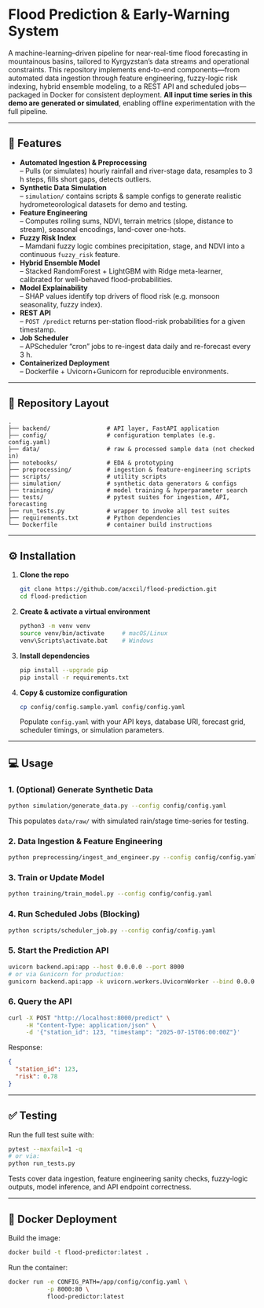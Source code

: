 # Flood Prediction & Early-Warning System

A machine-learning–driven pipeline for near-real-time flood forecasting in mountainous basins, tailored to Kyrgyzstan’s data streams and operational constraints. This repository implements end-to-end components—from automated data ingestion through feature engineering, fuzzy-logic risk indexing, hybrid ensemble modeling, to a REST API and scheduled jobs—packaged in Docker for consistent deployment. **All input time series in this demo are generated or simulated**, enabling offline experimentation with the full pipeline.

---

## 🚀 Features

- **Automated Ingestion & Preprocessing**  
  – Pulls (or simulates) hourly rainfall and river-stage data, resamples to 3 h steps, fills short gaps, detects outliers.  
- **Synthetic Data Simulation**  
  – `simulation/` contains scripts & sample configs to generate realistic hydrometeorological datasets for demo and testing.  
- **Feature Engineering**  
  – Computes rolling sums, NDVI, terrain metrics (slope, distance to stream), seasonal encodings, land-cover one-hots.  
- **Fuzzy Risk Index**  
  – Mamdani fuzzy logic combines precipitation, stage, and NDVI into a continuous `fuzzy_risk` feature.  
- **Hybrid Ensemble Model**  
  – Stacked RandomForest + LightGBM with Ridge meta-learner, calibrated for well-behaved flood-probabilities.  
- **Model Explainability**  
  – SHAP values identify top drivers of flood risk (e.g. monsoon seasonality, fuzzy index).  
- **REST API**  
  – `POST /predict` returns per-station flood-risk probabilities for a given timestamp.  
- **Job Scheduler**  
  – APScheduler “cron” jobs to re-ingest data daily and re-forecast every 3 h.  
- **Containerized Deployment**  
  – Dockerfile + Uvicorn+Gunicorn for reproducible environments.  

---

## 📂 Repository Layout

```
.
├── backend/                # API layer, FastAPI application    
├── config/                 # configuration templates (e.g. config.yaml)  
├── data/                   # raw & processed sample data (not checked in)  
├── notebooks/              # EDA & prototyping  
├── preprocessing/          # ingestion & feature-engineering scripts  
├── scripts/                # utility scripts  
├── simulation/             # synthetic data generators & configs  
├── training/               # model training & hyperparameter search  
├── tests/                  # pytest suites for ingestion, API, forecasting  
├── run_tests.py            # wrapper to invoke all test suites  
├── requirements.txt        # Python dependencies  
└── Dockerfile              # container build instructions  
```

---

## ⚙️ Installation

1. **Clone the repo**  
   ```bash
   git clone https://github.com/acxcil/flood-prediction.git
   cd flood-prediction
   ```

2. **Create & activate a virtual environment**  
   ```bash
   python3 -m venv venv
   source venv/bin/activate     # macOS/Linux
   venv\Scripts\activate.bat    # Windows
   ```

3. **Install dependencies**  
   ```bash
   pip install --upgrade pip
   pip install -r requirements.txt
   ```

4. **Copy & customize configuration**  
   ```bash
   cp config/config.sample.yaml config/config.yaml
   ```
   Populate `config.yaml` with your API keys, database URI, forecast grid, scheduler timings, or simulation parameters.

---

## 💻 Usage

### 1. (Optional) Generate Synthetic Data
```bash
python simulation/generate_data.py --config config/config.yaml
```
This populates `data/raw/` with simulated rain/stage time-series for testing.

### 2. Data Ingestion & Feature Engineering
```bash
python preprocessing/ingest_and_engineer.py --config config/config.yaml
```

### 3. Train or Update Model
```bash
python training/train_model.py --config config/config.yaml
```

### 4. Run Scheduled Jobs (Blocking)
```bash
python scripts/scheduler_job.py --config config/config.yaml
```

### 5. Start the Prediction API
```bash
uvicorn backend.api:app --host 0.0.0.0 --port 8000
# or via Gunicorn for production:
gunicorn backend.api:app -k uvicorn.workers.UvicornWorker --bind 0.0.0.0:80
```

### 6. Query the API
```bash
curl -X POST "http://localhost:8000/predict" \
     -H "Content-Type: application/json" \
     -d '{"station_id": 123, "timestamp": "2025-07-15T06:00:00Z"}'
```

Response:
```json
{
  "station_id": 123,
  "risk": 0.78
}
```

---

## ✅ Testing

Run the full test suite with:
```bash
pytest --maxfail=1 -q
# or via:
python run_tests.py
```

Tests cover data ingestion, feature engineering sanity checks, fuzzy‐logic outputs, model inference, and API endpoint correctness.

---

## 🐳 Docker Deployment

Build the image:
```bash
docker build -t flood-predictor:latest .
```

Run the container:
```bash
docker run -e CONFIG_PATH=/app/config/config.yaml \
           -p 8000:80 \
           flood-predictor:latest
```